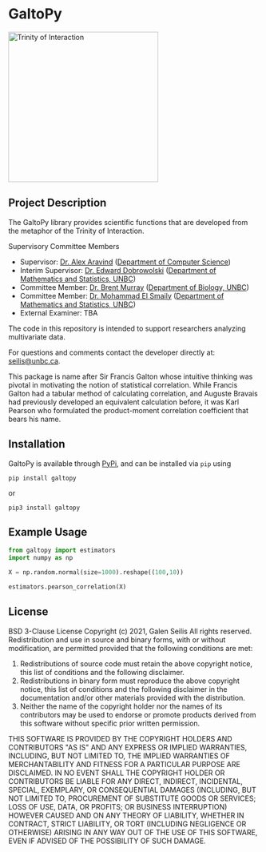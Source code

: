 # GaltoPy

<img src="imgs/trinity_of_interaction.png" alt='Trinity of Interaction' width="300"/>

## Project Description
The GaltoPy library provides scientific functions that are developed from the metaphor of the Trinity of Interaction.

Supervisory Committee Members

- Supervisor: [Dr. Alex Aravind](https://web.unbc.ca/~csalex/) ([Department of Computer Science](https://www2.unbc.ca/computer-science))
- Interim Supervisor: [Dr. Edward Dobrowolski](https://www2.unbc.ca/people/dobrowolski-dr-edward) ([Department of Mathematics and Statistics, UNBC](https://www2.unbc.ca/math-statistics))
- Committee Member: [Dr. Brent Murray](https://web.unbc.ca/~murrayb/) ([Department of Biology, UNBC](https://www2.unbc.ca/biology))
- Committee Member: [Dr. Mohammad El Smaily](https://smaily.opened.ca/) ([Department of Mathematics and Statistics, UNBC](https://www2.unbc.ca/math-statistics))
- External Examiner: TBA

The code in this repository is intended to support researchers analyzing multivariate data.

For questions and comments contact the developer directly at: <seilis@unbc.ca>.

This package is name after Sir Francis Galton whose intuitive thinking was pivotal in motivating the notion of statistical correlation. While Francis Galton had a tabular method of calculating correlation, and Auguste Bravais had previously developed an equivalent calculation before, it was Karl Pearson who formulated the product-moment correlation coefficient that bears his name.

## Installation
GaltoPy is available through [PyPi](https://pypi.org/project/galtopy/), and can be installed via `pip` using
```
pip install galtopy
```
or 
```
pip3 install galtopy
```

## Example Usage

```python
from galtopy import estimators
import numpy as np

X = np.random.normal(size=1000).reshape((100,10))

estimators.pearson_correlation(X)
```

## License

BSD 3-Clause License
Copyright (c) 2021, Galen Seilis
All rights reserved.
Redistribution and use in source and binary forms, with or without
modification, are permitted provided that the following conditions are met:

1. Redistributions of source code must retain the above copyright notice, this
   list of conditions and the following disclaimer.
2. Redistributions in binary form must reproduce the above copyright notice,
   this list of conditions and the following disclaimer in the documentation
   and/or other materials provided with the distribution.
3. Neither the name of the copyright holder nor the names of its
   contributors may be used to endorse or promote products derived from
   this software without specific prior written permission.

THIS SOFTWARE IS PROVIDED BY THE COPYRIGHT HOLDERS AND CONTRIBUTORS "AS IS"
AND ANY EXPRESS OR IMPLIED WARRANTIES, INCLUDING, BUT NOT LIMITED TO, THE
IMPLIED WARRANTIES OF MERCHANTABILITY AND FITNESS FOR A PARTICULAR PURPOSE ARE
DISCLAIMED. IN NO EVENT SHALL THE COPYRIGHT HOLDER OR CONTRIBUTORS BE LIABLE
FOR ANY DIRECT, INDIRECT, INCIDENTAL, SPECIAL, EXEMPLARY, OR CONSEQUENTIAL
DAMAGES (INCLUDING, BUT NOT LIMITED TO, PROCUREMENT OF SUBSTITUTE GOODS OR
SERVICES; LOSS OF USE, DATA, OR PROFITS; OR BUSINESS INTERRUPTION) HOWEVER
CAUSED AND ON ANY THEORY OF LIABILITY, WHETHER IN CONTRACT, STRICT LIABILITY,
OR TORT (INCLUDING NEGLIGENCE OR OTHERWISE) ARISING IN ANY WAY OUT OF THE USE
OF THIS SOFTWARE, EVEN IF ADVISED OF THE POSSIBILITY OF SUCH DAMAGE.
